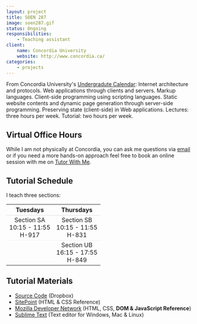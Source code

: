 ```yaml
---
layout: project
title: SOEN 287
image: soen287.gif
status: Ongoing
responsibilities:
    - Teaching assistant
client:
    name: Concordia University
    website: http://www.concordia.ca/
categories:
    - projects
---
```


From Concordia University's [Undergradute Calendar](http://registrar.concordia.ca/calendar11-12/71/71.70.html#softeng): Internet architecture and protocols. Web applications through clients and servers. Markup languages. Client-side programming using scripting languages. Static website contents and dynamic page generation through server-side programming. Preserving state (client-side) in Web applications. Lectures: three hours per week. Tutorial: two hours per week.

## Virtual Office Hours
While I am not physically at Concordia, you can ask me questions via [email](mailto:soen287@istvan.co) or if you need a more hands-on approach feel free to book an online session with me on [Tutor With Me](http://tutorwith.me/templates/x6p8v1).

## Tutorial Schedule
I teach three sections:

<table style="width: 300px">
	<tr>
		<th style="border-bottom: 1px solid #ddd">Tuesdays</th>
		<th style="border-bottom: 1px solid #ddd">Thursdays</th>
	</tr>
	<tr>
		<td style="text-align:center;border-bottom: 1px solid #eee">
			Section SA<br>
			10:15 - 11:55<br>
			H-917
		</td>
		<td style="text-align:center; border-bottom: 1px solid #eee">
			Section SB<br>
			10:15 - 11:55<br>
			H-831
		</td>
	</tr>
	<tr>
		<td></td>
		<td style="text-align:center">
			Section UB<br>
			16:15 - 17:55<br>
			H-849
		</td>
	</tr>
</table>

## Tutorial Materials

- [Source Code](http://db.tt/mD5Zzn2D) (Dropbox)
- [SitePoint](http://reference.sitepoint.com) (HTML & CSS Reference)
- [Mozilla Developer Network](https://developer.mozilla.org/) (HTML, CSS, **DOM & JavaScript Reference**)
- [Sublime Text](http://www.sublimetext.com/) (Text editor for Windows, Mac & Linux)